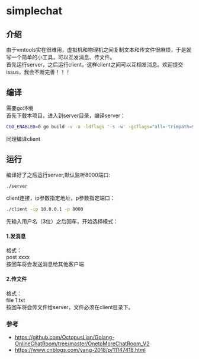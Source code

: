 # simplechat
## 介绍
由于vmtools实在很难用，虚拟机和物理机之间复制文本和传文件很麻烦，于是就写一个简单的小工具，可以互发消息、传文件。   
首先运行server，之后运行client，这样client之间可以互相发消息。欢迎提交issus，我会不断完善！！！  

## 编译
需要go环境  
首先下载本项目，进入到server目录，编译server：
```bash
CGO_ENABLED=0 go build -v -a -ldflags '-s -w' -gcflags="all=-trimpath=${PWD}" -asmflags="all=-trimpath=${PWD}" -o ./server server.go
```
同理编译client
## 运行
编译好了之后运行server,默认监听8000端口:
```bash
./server
```

client连接，ip参数指定地址，p参数指定端口：
```bash
./client -ip 10.0.0.1 -p 8000
```
先输入用户名（3位）之后回车，开始选择模式：
#### 1.发消息
格式：  
post xxxx  
按回车将会发送消息给其他客户端  

#### 2.传文件
格式：  
file 1.txt  
按回车将会传文件给server，文件必须在client目录下。  

### 参考
- https://github.com/OctopusLian/Golang-OnlineChatRoom/tree/master/OnetoMoreChatRoom_V2
- https://www.cnblogs.com/yang-2018/p/11147418.html
